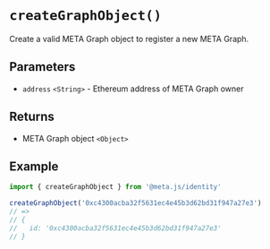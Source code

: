 # `createGraphObject()`

Create a valid META Graph object to register a new META Graph.

## Parameters

- `address` `<String>` - Ethereum address of META Graph owner

## Returns

- META Graph object `<Object>`

## Example

```js
import { createGraphObject } from '@meta.js/identity'

createGraphObject('0xc4300acba32f5631ec4e45b3d62bd31f947a27e3')
// =>
// {
//   id: '0xc4300acba32f5631ec4e45b3d62bd31f947a27e3'
// }
```
